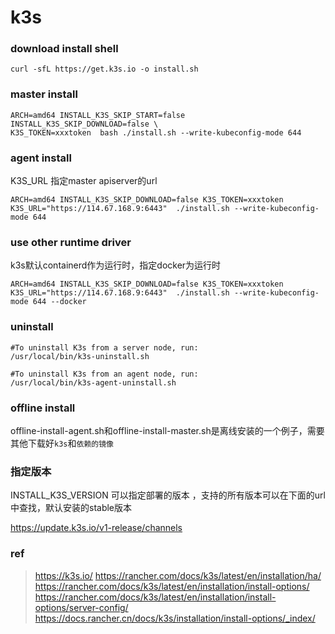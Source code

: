 # k3s

### download install shell

```
curl -sfL https://get.k3s.io -o install.sh
```
### master install
```
ARCH=amd64 INSTALL_K3S_SKIP_START=false INSTALL_K3S_SKIP_DOWNLOAD=false \
K3S_TOKEN=xxxtoken  bash ./install.sh --write-kubeconfig-mode 644

```

### agent install

K3S_URL 指定master apiserver的url

```
ARCH=amd64 INSTALL_K3S_SKIP_DOWNLOAD=false K3S_TOKEN=xxxtoken  K3S_URL="https://114.67.168.9:6443"  ./install.sh --write-kubeconfig-mode 644

```

### use other runtime driver

k3s默认containerd作为运行时，指定docker为运行时

```
ARCH=amd64 INSTALL_K3S_SKIP_DOWNLOAD=false K3S_TOKEN=xxxtoken  K3S_URL="https://114.67.168.9:6443"  ./install.sh --write-kubeconfig-mode 644 --docker
```

### uninstall

```
#To uninstall K3s from a server node, run:
/usr/local/bin/k3s-uninstall.sh

#To uninstall K3s from an agent node, run:
/usr/local/bin/k3s-agent-uninstall.sh
```



### offline install

offline-install-agent.sh和offline-install-master.sh是离线安装的一个例子，需要其他下载好`k3s`和`依赖的镜像`

### 指定版本

INSTALL_K3S_VERSION 可以指定部署的版本 ，支持的所有版本可以在下面的url中查找，默认安装的stable版本

https://update.k3s.io/v1-release/channels





### ref
>https://k3s.io/
>https://rancher.com/docs/k3s/latest/en/installation/ha/
>https://rancher.com/docs/k3s/latest/en/installation/install-options/
>https://rancher.com/docs/k3s/latest/en/installation/install-options/server-config/
>https://docs.rancher.cn/docs/k3s/installation/install-options/_index/

